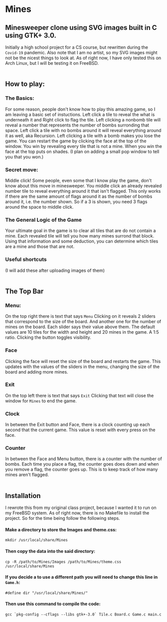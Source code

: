 # Mines
## Minesweeper clone using SVG images built in C using GTK+ 3.0.
Initially a high school project for a CS course, but rewritten during the `Covid-19` pandemic.
Also note that I am no artist, so my SVG images might not be the nicest things to look at.
As of right now, I have only tested this on Arch Linux, but I will be testing it on FreeBSD.
<br/><br/>
## How to play:
### The Basics:
For some reason, people don't know how to play this amazing game, so I am leaving a basic set of instuctions.
Left click a tile to reveal the what is underneath it and Right click to flag the tile. 
Left clicking a nonbomb tile will reveal a number that represents the number of bombs surronding that space.
Left click a tile with no bombs around it will reveal everything around it as well, aka Recursion.
Left clicking a tile with a bomb makes you lose the game.
You can restart the game by clicking the face at the top of the window.
You win by revealing every tile that is not a mine.
When you win the face at the top puts on shades. 
(I plan on adding a small pop window to tell you that you won.)

### Secret move:
Middle click! Some people, even some that I know play the game, don't know about this move in minesweeper.
You middle click an already revealed number tile to reveal everything around it that isn't flagged.
This only works if there are the same amount of flags around it as the number of bombs around it, i.e. the number shown.
So if a 3 is shown, you need 3 flags around the space to middle click. 

### The General Logic of the Game
Your ultimate goal in the game is to clear all tiles that are do not contain a mine. 
Each revealed tile will tell you how many mines surrond that block.
Using that information and some deduction, you can determine which tiles are a mine and those that are not.

### Useful shortcuts
(I will add these after uploading images of them)
<br/><br/>
## The Top Bar
### Menu: 
On the top right there is text that says `Menu`
Clicking on it reveals 2 sliders that correspond to the size of the board.
And another one for the number of mines on the board.
Each slider says their value above them.
The default values are 10 tiles for the width and height and 20 mines in the game. A 1:5 ratio.
Clicking the button toggles visibility. 

### Face
Clicking the face will reset the size of the board and restarts the game. 
This updates with the values of the sliders in the menu, changing the size of the board and adding more mines.

### Exit
On the top left there is text that says `Exit`
Clicking that text will close the window for `Mines` to end the game.

### Clock
In between the Exit button and Face, there is a clock counting up each second that the current game.
This value is reset with every press on the face. 

### Counter
In between the Face and Menu button, there is a counter with the number of bombs.
Each time you place a flag, the counter goes does down and when you remove a flag, the counter goes up. 
This is to keep track of how many mines aren't flagged. 
<br/><br/>
## Installation
I rewrote this from my original class project, because I wanted it to run on my FreeBSD system. 
As of right now, there is no Makefile to install the project.
So for the time being follow the following steps.

#### Make a directory to store the Images and theme.css:

`mkdir /usr/local/share/Mines`

#### Then copy the data into the said directory:

`cp -R /path/to/Mines/Images /path/to/Mines/theme.css /usr/local/share/Mines`

#### If you decide a to use a different path you will need to change this line in `Game.h`:

`#define dir "/usr/local/share/Mines/"`

#### Then use this command to compile the code: 
  
``gcc `pkg-config --cflags --libs gtk+-3.0` Tile.c Board.c Game.c main.c``


